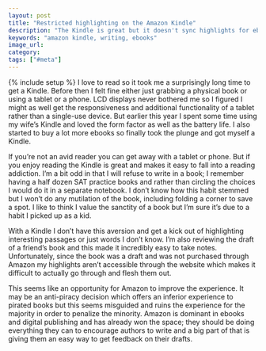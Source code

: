 ```yaml
---
layout: post
title: "Restricted highlighting on the Amazon Kindle"
description: "The Kindle is great but it doesn't sync highlights for ebooks outside of Amazon's store. This is frustrating when trying to help leave notes for a friend's book."
keywords: "amazon kindle, writing, ebooks"
image_url:
category:
tags: ["#meta"]
---
```

{% include setup %}
I love to read so it took me a surprisingly long time to get a Kindle. Before then I felt fine either just grabbing a physical book or using a tablet or a phone. LCD displays never bothered me so I figured I might as well get the responsiveness and additional functionality of a tablet rather than a single-use device. But earlier this year I spent some time using my wife’s Kindle and loved the form factor as well as the battery life. I also started to buy a lot more ebooks so finally took the plunge and got myself a Kindle.

If you’re not an avid reader you can get away with a tablet or phone. But if you enjoy reading the Kindle is great and makes it easy to fall into a reading addiction. I’m a bit odd in that I will refuse to write in a book; I remember having a half dozen SAT practice books and rather than circling the choices I would do it in a separate notebook. I don’t know how this habit stemmed but I won’t do any mutilation of the book, including folding a corner to save a spot. I like to think I value the sanctity of a book but I’m sure it’s due to a habit I picked up as a kid.

With a Kindle I don’t have this aversion and get a kick out of highlighting interesting passages or just words I don’t know. I’m also reviewing the draft of a friend’s book and this made it incredibly easy to take notes. Unfortunately, since the book was a draft and was not purchased through Amazon my highlights aren’t accessible through the website which makes it difficult to actually go through and flesh them out.

This seems like an opportunity for Amazon to improve the experience. It may be an anti-piracy decision which offers an inferior experience to pirated books but this seems misguided and ruins the experience for the majority in order to penalize the minority. Amazon is dominant in ebooks and digital publishing and has already won the space; they should be doing everything they can to encourage authors to write and a big part of that is giving them an easy way to get feedback on their drafts.
